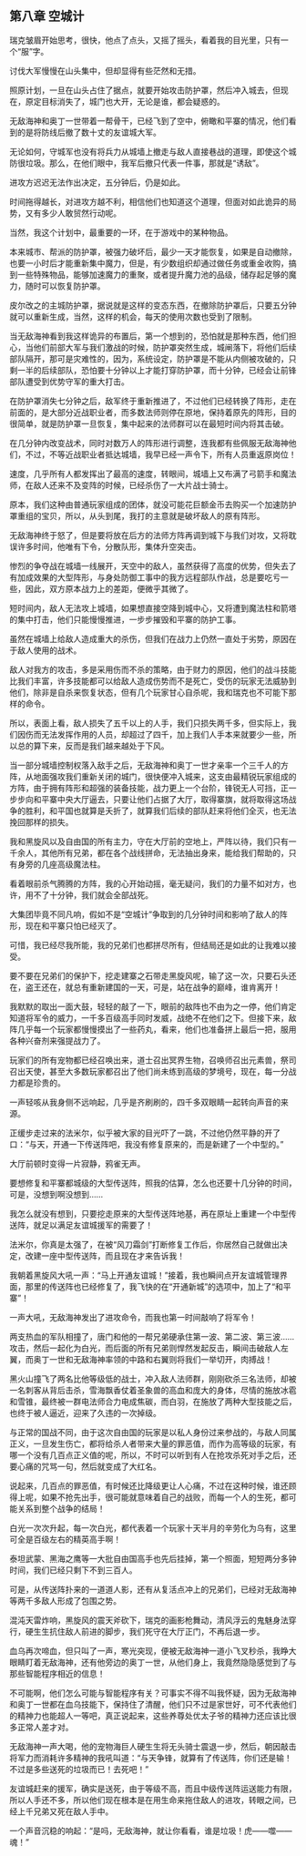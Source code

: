 ## 第八章 空城计

瑞克皱眉开始思考，很快，他点了点头，又摇了摇头，看着我的目光里，只有一个“服”字。

讨伐大军慢慢在山头集中，但却显得有些茫然和无措。

照原计划，一旦在山头占住了据点，就要开始攻击防护罩，然后冲入城去，但现在，原定目标消失了，城门也大开，无论是谁，都会疑惑的。

无敌海神和奥丁一世带着一帮骨干，已经飞到了空中，俯瞰和平寨的情况，他们看到的是将防线后撤了数十丈的友谊城大军。

无论如何，守城军也没有将兵力从城墙上撤走与敌人直接巷战的道理，即使这个城防很垃圾。那么，在他们眼中，我军后撤只代表一件事，那就是“诱敌”。

进攻方迟迟无法作出决定，五分钟后，仍是如此。

时间拖得越长，对进攻方越不利，相信他们也知道这个道理，但面对如此诡异的局势，又有多少人敢贸然行动呢。

当然，我这个计划中，最重要的一环，在于游戏中的某种物品。

本来城市、帮派的防护罩，被强力破坏后，最少一天才能恢复，如果是自动撤除，也要一小时后才能重新集中魔力，但是，有少数组织却通过做任务或重金收购，搞到一些特殊物品，能够加速魔力的重聚，或者提升魔力池的品级，储存起足够的魔力，随时可以恢复防护罩。

皮尔改之的主城防护罩，据说就是这样的变态东西，在撤除防护罩后，只要五分钟就可以重新生成，当然，这样的机会，每天的使用次数也受到了限制。

当无敌海神看到我这样诡异的布置后，第一个想到的，恐怕就是那种东西，他们担心，当他们前部大军与我们激战的时候，防护罩突然生成，城闸落下，将他们后续部队隔开，那可是灾难性的，因为，系统设定，防护罩是不能从内侧被攻破的，只剩一半的后续部队，恐怕要十分钟以上才能打穿防护罩，而十分钟，已经会让前锋部队遭受到优势守军的重大打击。

在防护罩消失七分钟之后，敌军终于重新推进了，不过他们已经转换了阵形，走在前面的，是大部分近战职业者，而多数法师则停在原地，保持着原先的阵形，目的很简单，就是防护罩一旦恢复，集中起来的法师群可以在最短时间内将其击破。

在几分钟内改变战术，同时对数万人的阵形进行调整，连我都有些佩服无敌海神他们，不过，不等近战职业者抵达城墙，我早已经一声令下，所有人员重返原岗位！

速度，几乎所有人都发挥出了最高的速度，转眼间，城墙上又布满了弓箭手和魔法师，在敌人还来不及变阵的时候，已经杀伤了一大片战士骑士。

原本，我们这种由普通玩家组成的团体，就没可能花巨额金币去购买一个加速防护罩重组的宝贝，所以，从头到尾，我打的主意就是破坏敌人的原有阵形。

无敌海神终于怒了，但是要将放在后方的法师方阵再调到城下与我们对攻，又将耽误许多时间，他唯有下令，分散队形，集体升空突击。

惨烈的争夺战在城墙一线展开，天空中的敌人，虽然获得了高度的优势，但失去了有加成效果的大型阵形，与身处防御工事中的我方远程部队作战，总是要吃亏一些，因此，双方原本战力上的差距，便微乎其微了。

短时间内，敌人无法攻上城墙，如果想直接空降到城中心，又将遭到魔法柱和箭塔的集中打击，他们只能慢慢推进，一步步摧毁和平寨的防护工事。

虽然在城墙上给敌人造成重大的杀伤，但我们在战力上仍然一直处于劣势，原因在于敌人使用的战术。

敌人对我方的攻击，多是采用伤而不杀的策略，由于财力的原因，他们的战斗技能比我们丰富，许多技能都可以给敌人造成伤势而不是死亡，受伤的玩家无法威胁到他们，除非是自杀来恢复状态，但有几个玩家甘心自杀呢，我和瑞克也不可能下那样的命令。

所以，表面上看，敌人损失了五千以上的人手，我们只损失两千多，但实际上，我们因伤而无法发挥作用的人员，却超过了四千，加上我们人手本来就要少一些，所以总的算下来，反而是我们越来越处于下风。

当一部分城墙控制权落入敌手之后，无敌海神和奥丁一世才亲率一个三千人的方阵，从地面强攻我们重新关闭的城门，很快便冲入城来，这支由最精锐玩家组成的方阵，由于拥有阵形和超强的装备技能，战力更上一个台阶，锋锐无人可挡，正一步步向和平寨中央大厅逼去，只要让他们占据了大厅，取得寨旗，就将取得这场战争的胜利，和平国也就算是夭折了，就算我们后续的部队赶来将他们全灭，也无法挽回那样的损失。

我和黑旋风以及自由国的所有主力，守在大厅前的空地上，严阵以待，我们只有一千余人，其他所有兄弟，都在各个战线拼命，无法抽出身来，能给我们帮助的，只有身旁的几座高级魔法柱。

看着眼前杀气腾腾的方阵，我的心开始动摇，毫无疑问，我们的力量不如对方，也许，用不了十分钟，我们就会全部战死。

大集团毕竟不同凡响，假如不是“空城计”争取到的几分钟时间和影响了敌人的阵形，现在和平寨只怕已经灭了。

可惜，我已经尽我所能，我的兄弟们也都拼尽所有，但结局还是如此的让我难以接受。

要不要在兄弟们的保护下，挖走建寨之石带走黑旋风呢，输了这一次，只要石头还在，盗王还在，就总有重新建国的一天，可是，站在战争的巅峰，谁肯离开！

我默默的取出一面大鼓，轻轻的敲了一下，眼前的敌阵也不由为之一停，他们肯定知道将军令的威力，一千多百级高手同时发威，战绝不在他们之下。但接下来，敌阵几乎每一个玩家都慢慢摸出了一些药丸，看来，他们也准备拼上最后一把，服用各种兴奋剂来强提战力了。

玩家们的所有宠物都已经召唤出来，道士召出冥界生物，召唤师召出元素兽，祭司召出天使，甚至大多数玩家都召出了他们尚未练到高级的梦境号，现在，每一分战力都是珍贵的。

一声轻咳从我身侧不远响起，几乎是齐刷刷的，四千多双眼睛一起转向声音的来源。

正缓步走过来的法米尔，似乎被大家的目光吓了一跳，不过他仍然平静的开了口：“与天，开通一下传送阵吧，我没有修复原来的，而是新建了一个中型的。”

大厅前顿时变得一片寂静，鸦雀无声。

要想修复和平寨都城级的大型传送阵，照我的估算，怎么也还要十几分钟的时间，可是，没想到啊没想到……

我怎么就没有想到，只要挖走原来的大型传送阵地基，再在原址上重建一个中型传送阵，就足以满足友谊城援军的需要了！

法米尔，你真是太强了，在被“风刀霜剑”打断修复工作后，你居然自己就做出决定，改建一座中型传送阵，而且现在才来告诉我！

我朝着黑旋风大吼一声：“马上开通友谊城！”接着，我也瞬间点开友谊城管理界面，那里的传送阵也已经修复了，我飞快的在“开通新城”的选项中，加上了“和平寨”！

一声大吼，无敌海神发出了进攻命令，而我也第一时间敲响了将军令！

两支热血的军队相撞了，唐门和他的一帮兄弟硬承住第一波、第二波、第三波……攻击，然后一起化为白光，而后面的所有兄弟则悍然发起反击，瞬间击破敌人左翼，而奥丁一世和无敌海神率领的中路和右翼则将我们一举切开，肉搏战！

黑火山撞飞了两名比他等级低的战士，冲入敌人法师群，刚刚砍杀三名法师，却被一名刺客从背后击杀，雪海飘香仗着圣象兽的高血和庞大的身体，尽情的施放冰雹和雪锥，最终被一群电法师合力电成焦碳，而白羽，在施放了两种大型技能之后，也终于被人逼近，迎来了久违的一次掉级。

与正常的国战不同，由于这次自由国的玩家是以私人身份过来参战的，与敌人同属正义，一旦发生伤亡，都将给杀人者带来大量的罪恶值，而作为高等级的玩家，有哪一个没有几百点正义值的呢，所以，不时可以听到有人在抢攻杀死对手之后，还要心痛的咒骂一句，然后就变成了大红名。

说起来，几百点的罪恶值，有时候还比降级更让人心痛，不过在这种时候，谁还顾得上呢，如果不抢先出手，很可能就意味着自己的战败，而每一个人的生死，都可能关系到整个战争的结局！

白光一次次升起，每一次白光，都代表着一个玩家十天半月的辛劳化为乌有，这里可全是百级左右的精英高手啊！

泰坦武蒙、黑海之鹰等一大批自由国高手也先后挂掉，第一个照面，短短两分多钟时间，我们已经只剩下不到三百人。

可是，从传送阵扑来的一道道人影，还有从复活点冲上的兄弟们，已经对无敌海神等两千多敌人形成了包围之势。

混沌天雷炸响，黑旋风的震天斧砍下，瑞克的画影枪舞动，清风浮云的鬼魅身法穿行，硬生生抗住敌人前进的脚步，我们死守在大厅正门，不再后退一步。

血乌再次啼血，但只叫了一声，寒光突现，便被无敌海神一道小飞叉秒杀，我睁大眼睛盯着无敌海神，还有他旁边的奥丁一世，从他们身上，我竟然隐隐感觉到了与那些智能程序相近的信息！

不可能啊，他们怎么可能与智能程序有关？可事实不得不叫我怀疑，因为无敌海神和奥丁一世都在血乌技能下，保持住了清醒，他们只不过是家世好，可不代表他们的精神力也能超人一等吧，真正说起来，这些养尊处优太子爷的精神力还应该比很多正常人差才对。

无敌海神一声大喝，他的宠物海巨人硬生生将无头骑士震退一步，然后，朝因敲击将军力而消耗许多精神的我吼叫道：“与天争锋，就算有了传送阵，你们还是输！不过是多些送死的垃圾而已！去死吧！”

友谊城赶来的援军，确实是送死，由于等级不高，而且中级传送阵运送能力有限，所以人手还不多，所以他们现在根本是在用生命来拖住敌人的进攻，转眼之间，已经上千兄弟又死在敌人手中。

一个声音沉稳的响起：“是吗，无敌海神，就让你看看，谁是垃圾！虎——噬——魂！”

